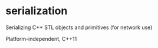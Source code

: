 serialization
=============

Serializing C++ STL objects and primitives (for network use)

Platform-independent, C++11

